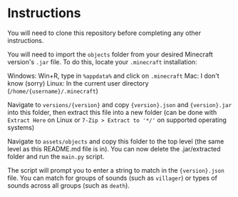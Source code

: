 # Instructions
You will need to clone this repository before completing any other instructions.

You will need to import the `objects` folder from your desired Minecraft version's `.jar` file. To do this, locate your `.minecraft` installation:

Windows: Win+R, type in `%appdata%` and click on `.minecraft`
Mac: I don't know (sorry)
Linux: In the current user directory (`/home/{username}/.minecraft`)

Navigate to `versions/{version}` and copy `{version}.json` and `{version}.jar` into this folder, then extract this file into a new folder (can be done with `Extract Here` on Linux or `7-Zip > Extract to '*/'` on supported operating systems)

Navigate to `assets/objects` and copy this folder to the top level (the same level as this README.md file is in). You can now delete the .jar/extracted folder and run the `main.py` script.

The script will prompt you to enter a string to match in the `{version}.json` file. You can match for groups of sounds (such as `villager`) or types of sounds across all groups (such as `death`).